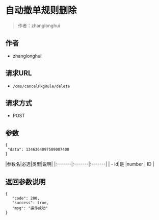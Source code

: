 # 自动撤单规则删除

> 作者：zhanglonghui

## 作者
- zhanglonghui

## 请求URL
- ` /oms/cancelPkgRule/delete `
  
## 请求方式
- POST

## 参数

 ``` 
{
  "data": 1346364097509007400
} 

 ```

|参数名|必选|类型|说明|
|:-------|:-------|:-------|
| - id|是 |number  | ID |

## 返回参数说明 

 ``` 
 {
    "code": 200,
    "success": true,
    "msg": "操作成功"
}
 ```